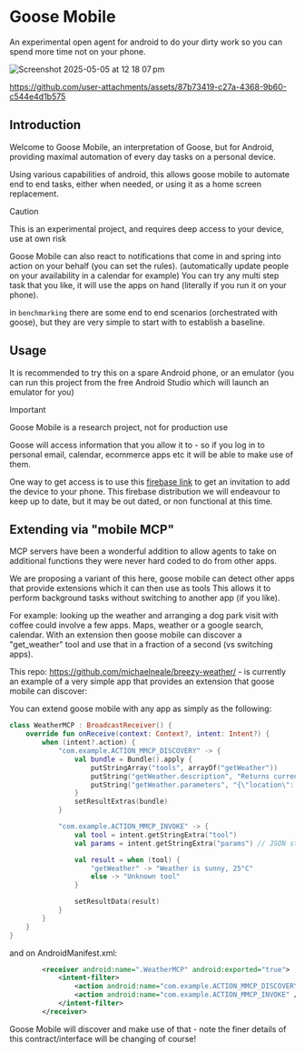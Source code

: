 # Goose Mobile

An experimental open agent for android to do your dirty work so you can spend more time not on your phone.

![Screenshot 2025-05-05 at 12 18 07 pm](https://github.com/user-attachments/assets/22b11dd7-0adf-428b-94db-6c1afc600b3e)


https://github.com/user-attachments/assets/87b73419-c27a-4368-9b60-c544e4d1b575


## Introduction
Welcome to Goose Mobile, an interpretation of Goose, but for Android, providing maximal automation of every day tasks on a personal device.

Using various capabilities of android, this allows goose mobile to automate end to end tasks, 
either when needed, or using it as a home screen replacement.

> [!CAUTION]
> This is an experimental project, and requires deep access to your device, use at own risk

Goose Mobile can also react to notifications that come in and spring into action on your behalf (you can set the rules).
(automatically update people on your availability in a calendar for example)
You can try any multi step task that you like, it will use the apps on hand (literally if you run it on your phone).

in `benchmarking` there are some end to end scenarios (orchestrated with goose), but they are very simple to start with to establish a baseline.

## Usage 

It is recommended to try this on a spare Android phone, or an emulator (you can run this project from the free Android Studio which will launch an emulator for you)

> [!IMPORTANT]  
> Goose Mobile is a research project, not for production use

Goose will access information that you allow it to - so if you log in to personal email, calendar, ecommerce apps etc it will be able to make use of them.

One way to get access is to use this <a href="https://appdistribution.firebase.google.com/pub/i/3f111ea732d5f7f6">firebase link</a> to get an invitation to add the device to your phone. 
This firebase distribution we will endeavour to keep up to date, but it may be out dated, or non functional at this time.

## Extending via "mobile MCP"

MCP servers have been a wonderful addition to allow agents to take on additional functions they were never
hard coded to do from other apps. 

We are proposing a variant of this here, goose mobile can detect other apps that provide extensions which it can then use as tools
This allows it to perform background tasks without switching to another app (if you like).

For example: looking up the weather and arranging a dog park visit with coffee could involve a few apps. Maps, weather or a google search, calendar. 
With an extension then goose mobile can discover a "get_weather" tool and use that in a fraction of a second (vs switching apps).

This repo: https://github.com/michaelneale/breezy-weather/ - is currently an example of a very simple app that provides an extension that goose mobile can discover:


You can extend goose mobile with any app as simply as the following:

```kotlin
class WeatherMCP : BroadcastReceiver() {
    override fun onReceive(context: Context?, intent: Intent?) {
        when (intent?.action) {
            "com.example.ACTION_MMCP_DISCOVERY" -> {
                val bundle = Bundle().apply {
                    putStringArray("tools", arrayOf("getWeather"))
                    putString("getWeather.description", "Returns current weather for given location.")
                    putString("getWeather.parameters", "{\"location\": \"string\"}")
                }
                setResultExtras(bundle)
            }

            "com.example.ACTION_MMCP_INVOKE" -> {
                val tool = intent.getStringExtra("tool")
                val params = intent.getStringExtra("params") // JSON string

                val result = when (tool) {
                    "getWeather" -> "Weather is sunny, 25°C"
                    else -> "Unknown tool"
                }

                setResultData(result)
            }
        }
    }
}
```

and on AndroidManifest.xml:

```xml
        <receiver android:name=".WeatherMCP" android:exported="true">
            <intent-filter>
                <action android:name="com.example.ACTION_MMCP_DISCOVERY" />
                <action android:name="com.example.ACTION_MMCP_INVOKE" />
            </intent-filter>
        </receiver>
```

Goose Mobile will discover and make use of that - note the finer details of this contract/interface will be changing of course!
